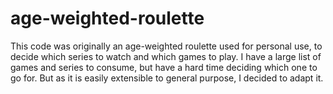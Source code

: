 # age-weighted-roulette

This code was originally an age-weighted roulette used for personal use, to decide which series to watch and which games to play. I have a large list of games and series to consume, but have a hard time deciding which one to go for.
But as it is easily extensible to general purpose, I decided to adapt it.